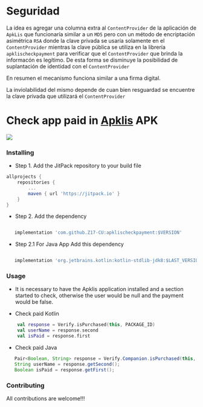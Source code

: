 # Seguridad

La idea es agregar una columna extra al `ContentProvider` de la aplicación de `ApkLis` que funcionaría similar a un `MD5` pero con un método de encriptación asimétrica `RSA` donde la clave privada se usaría solamente en el `ContentProvider` mientras la clave pública se utiliza en la librería `apklischeckpayment` para verificar que el `ContentProvider` que brinda la informacón es legítimo. De esta forma se disminuye la posibilidad de suplantación de identidad con el `ContentProvider`
  
En resumen el mecanismo funciona similar a una firma digital.

La inviolabilidad del mismo depende de cuan bien resguardad se encuentre la clave privada que utilizará el `ContentProvider`



# Check app paid in [Apklis](https://www.apklis.cu/es/) APK
[![](https://jitpack.io/v/Z17-CU/apklischeckpayment.svg)](https://jitpack.io/#Z17-CU/apklischeckpayment)

### Installing
* Step 1. Add the JitPack repository to your build file
```groovy
allprojects {
	repositories {
		...
		maven { url 'https://jitpack.io' }
	}
}
```
* Step 2. Add the dependency
```groovy

   implementation 'com.github.Z17-CU:apklischeckpayment:$VERSION'
```
* Step 2.1 For Java App Add this dependency
```groovy

   implementation 'org.jetbrains.kotlin:kotlin-stdlib-jdk8:$LAST_VERSION'
```

### Usage

* It is necessary to have the Apklis application installed and a section started to check, otherwise the user would be null and the payment would be false.

* Check paid Kotlin
```kotlin
    val response = Verify.isPurchased(this, PACKAGE_ID)
    val userName = response.second
    val isPaid = response.first
```

* Check paid Java
```java
   Pair<Boolean, String> response = Verify.Companion.isPurchased(this, PACKAGE_ID);
   String userName = response.getSecond();
   Boolean isPaid = response.getFirst();
```
### Contributing
All contributions are welcome!!!
